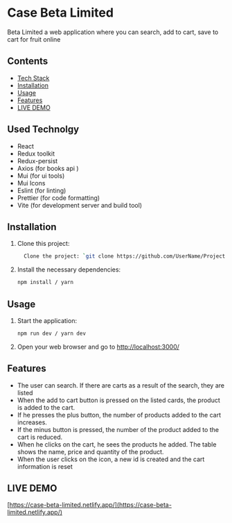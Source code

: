 # Case Beta Limited

Beta Limited a web application where you can search, add to cart, save to cart for fruit online

## Contents

- [Tech Stack](#tech-Stack)
- [Installation](#Installation)
- [Usage](#Usage)
- [Features](#Features)
- [LIVE DEMO](#LIVE-DEMO)


## Used Technolgy

- React
- Redux toolkit
- Redux-persist
- Axios (for books api )
- Mui (for ui tools)
- Mui Icons
- Eslint (for linting)
- Prettier (for code formatting)
- Vite (for development server and build tool)

## Installation

1. Clone this project:

   ```bash
     Clone the project: `git clone https://github.com/UserName/ProjectName.git`
   ```

2. Install the necessary dependencies:

   ```bash
   npm install / yarn
   ```

## Usage

1. Start the application:

   ```bash
   npm run dev / yarn dev
   ```

2. Open your web browser and go to [http://localhost:3000/](http://localhost:3000)

## Features

- The user can search. If there are carts as a result of the search, they are listed
- When the add to cart button is pressed on the listed cards, the product is added to the cart.
- If he presses the plus button, the number of products added to the cart increases.
- If the minus button is pressed, the number of the product added to the cart is reduced.
- When he clicks on the cart, he sees the products he added. The table shows the name, price and quantity of the product.
- When the user clicks on the icon, a new id is created and the cart information is reset

## LIVE DEMO

[https://case-beta-limited.netlify.app/](https://case-beta-limited.netlify.app/)

